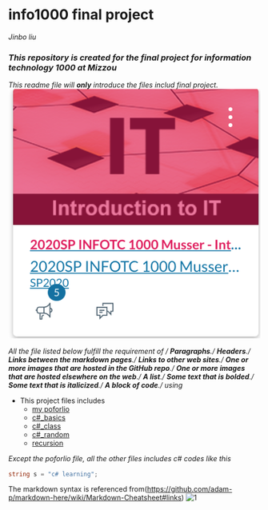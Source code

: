 # info1000 final project

*Jinbo liu*

### *This repository is created for the final project for information technology 1000 at Mizzou*

*This readme file will **only** introduce the files includ final project.* 
![1000](https://github.com/Dokidok1/new1000/blob/master/images/1000.png)


*All the file listed below fulfill the requirement of /
**Paragraphs**./ 
**Headers**./ 
**Links between the markdown pages**./ 
**Links to other web sites**./ 
**One or more images that are hosted in the GitHub repo**./ 
**One or more images that are hosted elsewhere on the web**./ 
**A list**./ 
**Some text that is bolded**./ 
**Some text that is italicized**./ 
**A block of code**./ 
using*


* This project files includes
  * [my poforlio](https://github.com/Dokidok1/new1000/blob/master/md_files/me.md)
  * [c#_basics](https://github.com/Dokidok1/new1000/blob/master/md_files/c%23_basic.md)
  * [c#_class](https://github.com/Dokidok1/new1000/blob/master/md_files/c%23_class.md)
  * [c#_random](https://github.com/Dokidok1/new1000/blob/master/md_files/c%23_random.md)
  * [recursion](https://github.com/Dokidok1/new1000/blob/master/md_files/recursion.md)

*Except the poforlio file, all the other files includes c# codes like this*
```c#
string s = "c# learning";

```





The markdown syntax is referenced from(https://github.com/adam-p/markdown-here/wiki/Markdown-Cheatsheet#links)
![1](https://code-maze.com/wp-content/uploads/2020/01/Code-Maze-Logo-White-Text-Transparent-HRez-Full.png)
